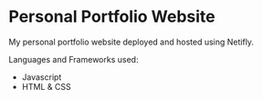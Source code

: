 # Personal Portfolio Website

My personal portfolio website deployed and hosted using Netifly.

Languages and Frameworks used:
 - Javascript
 - HTML & CSS